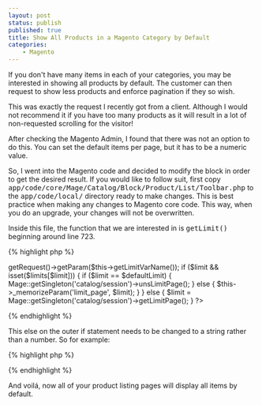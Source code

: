 ```yaml
---
layout: post
status: publish
published: true
title: Show All Products in a Magento Category by Default
categories:
    - Magento
---
```

If you don't have many items in each of your categories, you may be interested in showing all products by default.   The customer can then request to show less products and enforce pagination if they so wish.

This was exactly the request I recently got from a client.  Although I would not recommend it if you have too many products as it will result in a lot of non-requested scrolling for the visitor!

After checking the Magento Admin, I found that there was not an option to do this.  You can set the default items per page, but it has to be a numeric value.

So, I went into the Magento code and decided to modify the block in order to get the desired result.  If you would like to follow suit, first copy <tt>app/code/core/Mage/Catalog/Block/Product/List/Toolbar.php</tt> to the <tt>app/code/local/</tt> directory ready to make changes.  This is best practice when making any changes to Magento core code.  This way, when you do an upgrade, your changes will not be overwritten.

Inside this file, the function that we are interested in is <tt>getLimit()</tt> beginning around line 723.

{% highlight php %}
<?php
$limit = $this->getRequest()->getParam($this->getLimitVarName());
if ($limit && isset($limits[$limit])) {
    if ($limit == $defaultLimit) {
        Mage::getSingleton('catalog/session')->unsLimitPage();
    } else {
        $this->_memorizeParam('limit_page', $limit);
    }   
} else {
    $limit = Mage::getSingleton('catalog/session')->getLimitPage();
}
?>
{% endhighlight %}

This else on the outer if statement needs to be changed to a string rather than a number.  So for example:

{% highlight php %}
<?php
...
} else {
    $limit = 'all';
}   
?>
{% endhighlight %}

And voilá, now all of your product listing pages will display all items by default.
